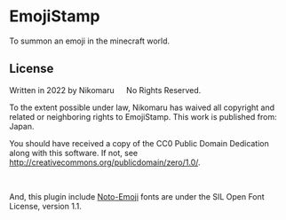 # EmojiStamp

To summon an emoji in the minecraft world.

## License 
Written in 2022 by Nikomaru &emsp; No Rights Reserved. <br>

To the extent possible under law, Nikomaru has waived all copyright and related or neighboring rights to EmojiStamp. This work is published from: Japan.<br>

You should have received a copy of the CC0 Public Domain Dedication along with this software. If not, see <http://creativecommons.org/publicdomain/zero/1.0/>.

<br>

And, this plugin include [Noto-Emoji](https://github.com/googlefonts/noto-emoji) fonts are under the SIL Open Font License, version 1.1.



